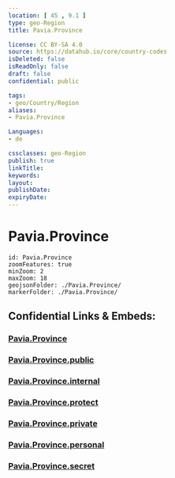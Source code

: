 ```yaml
---
location: [ 45 , 9.1 ] 
type: geo-Region
title: Pavia.Province

license: CC BY-SA 4.0
source: https://datahub.io/core/country-codes
isDeleted: false
isReadOnly: false
draft: false
confidential: public

tags:
- geo/Country/Region
aliases:
- Pavia.Province

Languages:
- de

cssclasses: geo-Region
publish: true
linkTitle: 
keywords: 
layout: 
publishDate: 
expiryDate: 
---
```


# Pavia.Province

```leaflet
id: Pavia.Province
zoomFeatures: true 
minZoom: 2 
maxZoom: 18
geojsonFolder: ./Pavia.Province/
markerFolder: ./Pavia.Province/
```


## Confidential Links & Embeds: 

### [Pavia.Province](/_Standards/Earth/Continent/Europe/Europe~South/Italy/regions~Italy/Lombardy/Pavia.Province.md) 

### [Pavia.Province.public](/_public/Earth/Continent/Europe/Europe~South/Italy/regions~Italy/Lombardy/Pavia.Province.public.md) 

### [Pavia.Province.internal](/_internal/Earth/Continent/Europe/Europe~South/Italy/regions~Italy/Lombardy/Pavia.Province.internal.md) 

### [Pavia.Province.protect](/_protect/Earth/Continent/Europe/Europe~South/Italy/regions~Italy/Lombardy/Pavia.Province.protect.md) 

### [Pavia.Province.private](/_private/Earth/Continent/Europe/Europe~South/Italy/regions~Italy/Lombardy/Pavia.Province.private.md) 

### [Pavia.Province.personal](/_personal/Earth/Continent/Europe/Europe~South/Italy/regions~Italy/Lombardy/Pavia.Province.personal.md) 

### [Pavia.Province.secret](/_secret/Earth/Continent/Europe/Europe~South/Italy/regions~Italy/Lombardy/Pavia.Province.secret.md)

